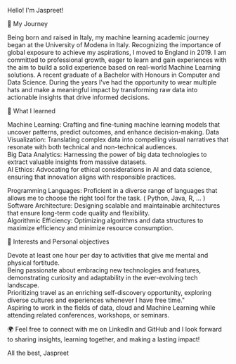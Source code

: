 Hello! I'm Jaspreet!

💼  My Journey

Being born and raised in Italy, my machine learning academic journey began at the University of Modena in Italy. Recognizing the importance of global exposure to achieve my aspirations, I moved to England in 2019. I am committed to professional growth, eager to learn and gain experiences with the aim to build a solid experience based on real-world Machine Learning solutions. A recent graduate of a Bachelor with Honours in Computer and Data Science. During the years I've had the opportunity to wear multiple hats and make a meaningful impact by transforming raw data into actionable insights that drive informed decisions.

🚀 What I learned

Machine Learning: Crafting and fine-tuning machine learning models that uncover patterns, predict outcomes, and enhance decision-making. 
Data Visualization: Translating complex data into compelling visual narratives that resonate with both technical and non-technical audiences.  
Big Data Analytics: Harnessing the power of big data technologies to extract valuable insights from massive datasets.  
AI Ethics: Advocating for ethical considerations in AI and data science, ensuring that innovation aligns with responsible practices.  

Programming Languages: Proficient in a diverse range of languages that allows me to choose the right tool for the task. ( Python, Java, R, ... )  
Software Architecture: Designing scalable and maintainable architectures that ensure long-term code quality and flexibility.    
Algorithmic Efficiency: Optimizing algorithms and data structures to maximize efficiency and minimize resource consumption.  

📝 Interests and Personal objectives

Devote at least one hour per day to activities that give me mental and physical fortitude.  
Being passionate about embracing new technologies and features, demonstrating curiosity and adaptability in the ever-evolving tech landscape.  
Prioritizing travel as an enriching self-discovery opportunity, exploring diverse cultures and experiences whenever I have free time."  
Aspiring to work in the fields of data, cloud and Machine Learning while attending related conferences, workshops, or seminars.  

🌍 Feel free to connect with me on LinkedIn and GitHub and I look forward to sharing insights, learning together, and making a lasting impact!


All the best,
Jaspreet

<!---
JaspreetS98/JaspreetS98 is a ✨ special ✨ repository because its `README.md` (this file) appears on your GitHub profile.
You can click the Preview link to take a look at your changes.
--->
